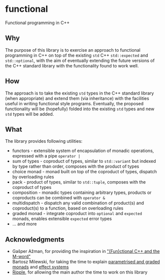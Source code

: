 # functional

Functional programming in C++

## Why

The purpose of this library is to exercise an approach to functional programming in C++ on top of the existing `std` C++ `std::expected` and `std::optional`, with the aim of eventually extending the future versions of the C++ standard library with the functionality found to work well.

## How

The approach is to take the existing `std` types in the C++ standard library (when appropriate) and extend them (via inheritance) with the facilities useful in writing functional style programs. Eventually, the proposed functionality will be (hopefully) folded into the existing `std` types and new `std` types will be added.

## What

The library provides following utilities:

* functors - extensible system of encapsulation of monadic operations, expressed with a pipe `operator |`
* sum of types - coproduct of types, similar to `std::variant` but indexed by type rather than order, composes with the product of types
* choice monad - monad built on top of the coproduct of types, dispatch by overloading rules
* pack - product of types, similar to `std::tuple`, composes with the coproduct of types
* composition - monadic types containing arbitrary types, products or coproducts can be combined with `operator &`
* multidispatch - dispatch any valid combination of product(s) and coproduct(s) to a function, based on overloading rules
* graded monad - integrate coproduct into `optional` and `expected` monads, enables extensible `expected` error types
* ... and more

## Acknowledgments

* Gašper Ažman, for providing the inspiration in ["(Fun)ctional C++ and the M-word"][gasper-functional-presentation]
* Bartosz Milewski, for taking the time to explain [parametrised and graded monads][parametrised-and-graded-monads] and [effect systems][effect-systems]
* [Ripple][ripple], for allowing the main author the time to work on this library

[gasper-functional-presentation]: https://youtu.be/Jhggz8rtHbk?si=T-3DXPcvgE_Y5cpH
[parametrised-and-graded-monads]: https://arxiv.org/pdf/2001.10274.pdf
[effect-systems]: https://www.doc.ic.ac.uk/~dorchard/publ/haskell14-effects.pdf
[ripple]: https://ripple.com/
